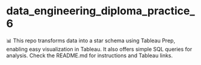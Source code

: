 # data_engineering_diploma_practice_6
 📊 This repo transforms data into a star schema using Tableau Prep, enabling easy visualization in Tableau. It also offers simple SQL queries for analysis. Check the README.md for instructions and Tableau links.
